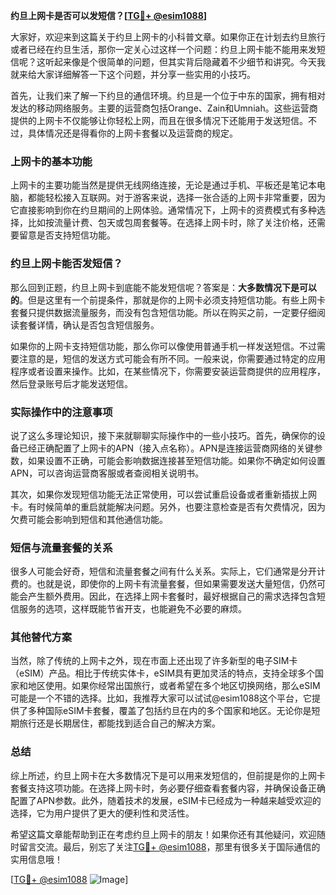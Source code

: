 **约旦上网卡是否可以发短信？[[TG💪+ @esim1088](https://t.me/s/esim1088)]**

大家好，欢迎来到这篇关于约旦上网卡的小科普文章。如果你正在计划去约旦旅行或者已经在约旦生活，那你一定关心过这样一个问题：约旦上网卡能不能用来发短信呢？这听起来像是个很简单的问题，但其实背后隐藏着不少细节和讲究。今天我就来给大家详细解答一下这个问题，并分享一些实用的小技巧。

首先，让我们来了解一下约旦的通信环境。约旦是一个位于中东的国家，拥有相对发达的移动网络服务。主要的运营商包括Orange、Zain和Umniah。这些运营商提供的上网卡不仅能够让你轻松上网，而且在很多情况下还能用于发送短信。不过，具体情况还是得看你的上网卡套餐以及运营商的规定。

### 上网卡的基本功能

上网卡的主要功能当然是提供无线网络连接，无论是通过手机、平板还是笔记本电脑，都能轻松接入互联网。对于游客来说，选择一张合适的上网卡非常重要，因为它直接影响到你在约旦期间的上网体验。通常情况下，上网卡的资费模式有多种选择，比如按流量计费、包天或包周套餐等。在选择上网卡时，除了关注价格，还需要留意是否支持短信功能。

### 约旦上网卡能否发短信？

那么回到正题，约旦上网卡到底能不能发短信呢？答案是：**大多数情况下是可以的**。但是这里有一个前提条件，那就是你的上网卡必须支持短信功能。有些上网卡套餐只提供数据流量服务，而没有包含短信功能。所以在购买之前，一定要仔细阅读套餐详情，确认是否包含短信服务。

如果你的上网卡支持短信功能，那么你可以像使用普通手机一样发送短信。不过需要注意的是，短信的发送方式可能会有所不同。一般来说，你需要通过特定的应用程序或者设置来操作。比如，在某些情况下，你需要安装运营商提供的应用程序，然后登录账号后才能发送短信。

### 实际操作中的注意事项

说了这么多理论知识，接下来就聊聊实际操作中的一些小技巧。首先，确保你的设备已经正确配置了上网卡的APN（接入点名称）。APN是连接运营商网络的关键参数，如果设置不正确，可能会影响数据连接甚至短信功能。如果你不确定如何设置APN，可以咨询运营商客服或者查阅相关说明书。

其次，如果你发现短信功能无法正常使用，可以尝试重启设备或者重新插拔上网卡。有时候简单的重启就能解决问题。另外，也要注意检查是否有欠费情况，因为欠费可能会影响到短信和其他通信功能。

### 短信与流量套餐的关系

很多人可能会好奇，短信和流量套餐之间有什么关系。实际上，它们通常是分开计费的。也就是说，即使你的上网卡有流量套餐，但如果需要发送大量短信，仍然可能会产生额外费用。因此，在选择上网卡套餐时，最好根据自己的需求选择包含短信服务的选项，这样既能节省开支，也能避免不必要的麻烦。

### 其他替代方案

当然，除了传统的上网卡之外，现在市面上还出现了许多新型的电子SIM卡（eSIM）产品。相比于传统实体卡，eSIM具有更加灵活的特点，支持全球多个国家和地区使用。如果你经常出国旅行，或者希望在多个地区切换网络，那么eSIM可能是一个不错的选择。比如，我推荐大家可以试试@esim1088这个平台，它提供了多种国际eSIM卡套餐，覆盖了包括约旦在内的多个国家和地区。无论你是短期旅行还是长期居住，都能找到适合自己的解决方案。

### 总结

综上所述，约旦上网卡在大多数情况下是可以用来发短信的，但前提是你的上网卡套餐支持这项功能。在选择上网卡时，务必要仔细查看套餐内容，并确保设备正确配置了APN参数。此外，随着技术的发展，eSIM卡已经成为一种越来越受欢迎的选择，它为用户提供了更大的便利性和灵活性。

希望这篇文章能帮助到正在考虑约旦上网卡的朋友！如果你还有其他疑问，欢迎随时留言交流。最后，别忘了关注[TG💪+ @esim1088](https://t.me/s/esim1088)，那里有很多关于国际通信的实用信息哦！

[[TG💪+ @esim1088](https://t.me/s/esim1088) ![Image](https://i.postimg.cc/4NQfJmqS/Snipaste-2025-05-13-00-14-12.png)]